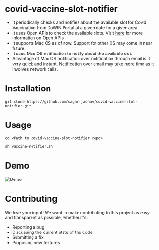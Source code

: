 # covid-vaccine-slot-notifier
- It periodically checks and notifies about the available slot for Covid Vaccination from CoWIN Portal at a given date for a given area. 
- It uses Open APIs to check the available slots. Visit [here](https://apisetu.gov.in/public/marketplace/api/cowin) for more information on Open APIs.
- It supports Mac OS as of now. Support for other OS may come in near future.
- It uses Mac OS notification to notify about the available slot.
- Advantage of Mac OS notification over notification through email is it very quick and instant. Notification over email may take more time as it involves network calls.

# Installation

```
git clone https://github.com/sagar-jadhav/covid-vaccine-slot-notifier.git
```

# Usage

```
cd <Path to covid-vaccine-slot-notifier repo>
```

```
sh vaccine-notifier.sh
```

# Demo

![Demo](https://raw.githubusercontent.com/sagar-jadhav/covid-vaccine-slot-notifier/master/demo.gif)

# Contributing
We love your input! We want to make contributing to this project as easy and transparent as possible, whether it's:

- Reporting a bug
- Discussing the current state of the code
- Submitting a fix
- Proposing new features
